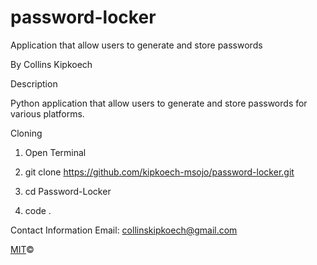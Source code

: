 # password-locker
Application that allow users to generate and store passwords

By Collins Kipkoech

Description

Python application that allow users to generate and store passwords for various platforms.

Cloning

1. Open Terminal

2. git clone https://github.com/kipkoech-msojo/password-locker.git

3. cd Password-Locker

4. code . 



Contact Information
Email: collinskipkoech@gmail.com

[MIT](LICENSE.md)©
